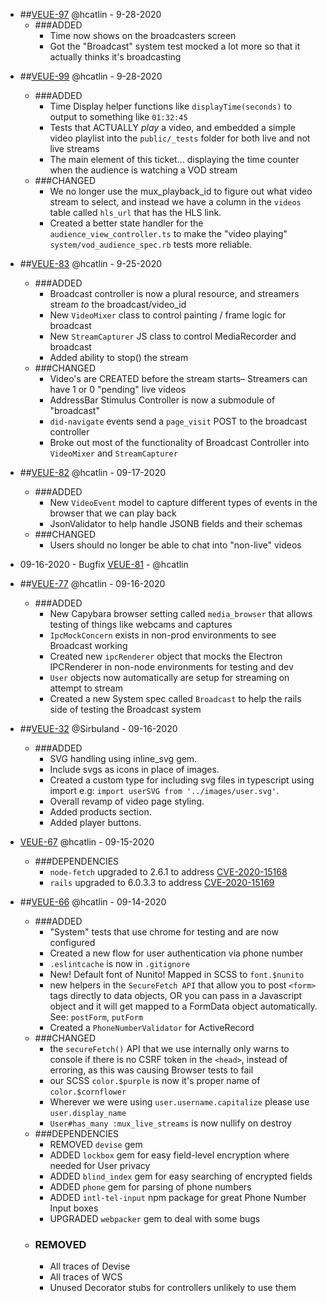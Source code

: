 - ##[VEUE-97](https://app.clickup.com/t/8444384/VEUE-97)
  @hcatlin - 9-28-2020
  - ###ADDED
    - Time now shows on the broadcasters screen
    - Got the "Broadcast" system test mocked a lot more so that it actually thinks it's broadcasting

* ##[VEUE-99](https://app.clickup.com/t/8444384/VEUE-99)
  @hcatlin - 9-28-2020

  - ###ADDED
    - Time Display helper functions like `displayTime(seconds)` to output to something like `01:32:45`
    - Tests that ACTUALLY _play_ a video, and embedded a simple video playlist into the `public/_tests` folder
      for both live and not live streams
    - The main element of this ticket... displaying the time counter when the audience is watching a VOD stream
  - ###CHANGED
    - We no longer use the mux_playback_id to figure out what video stream to select, and instead we have a
      column in the `videos` table called `hls_url` that has the HLS link.
    - Created a better state handler for the `audience_view_controller.ts` to make the "video playing"
      `system/vod_audience_spec.rb` tests more reliable.

* ##[VEUE-83](https://app.clickup.com/t/8444384/VEUE-83)
  @hcatlin - 9-25-2020

  - ###ADDED
    - Broadcast controller is now a plural resource, and streamers stream _to_ the broadcast/video_id
    - New `VideoMixer` class to control painting / frame logic for broadcast
    - New `StreamCapturer` JS class to control MediaRecorder and broadcast
    - Added ability to stop() the stream
  - ###CHANGED
    - Video's are CREATED before the stream starts– Streamers can have 1 or 0 "pending" live videos
    - AddressBar Stimulus Controller is now a submodule of "broadcast"
    - `did-navigate` events send a `page_visit` POST to the broadcast controller
    - Broke out most of the functionality of Broadcast Controller into `VideoMixer` and `StreamCapturer`

* ##[VEUE-82](https://app.clickup.com/t/8444384/VEUE-82)
  @hcatlin - 09-17-2020

  - ###ADDED
    - New `VideoEvent` model to capture different types of events in the browser that we can play back
    - JsonValidator to help handle JSONB fields and their schemas
  - ###CHANGED
    - Users should no longer be able to chat into "non-live" videos

* 09-16-2020 - Bugfix [VEUE-81](https://app.clickup.com/t/8444384/VEUE-81) - @hcatlin

* ##[VEUE-77](https://app.clickup.com/t/8444384/VEUE-77)
  @hcatlin - 09-16-2020

  - ###ADDED
    - New Capybara browser setting called `media_browser` that allows testing of things like webcams and captures
    - `IpcMockConcern` exists in non-prod environments to see Broadcast working
    - Created new `ipcRenderer` object that mocks the Electron IPCRenderer in non-node environments for testing and dev
    - `User` objects now automatically are setup for streaming on attempt to stream
    - Created a new System spec called `Broadcast` to help the rails side of testing the Broadcast system

* ##[VEUE-32](https://app.clickup.com/t/8444384/VEUE-32)
  @Sirbuland - 09-16-2020
  - ###ADDED
    - SVG handling using inline_svg gem.
    - Include svgs as icons in place of images.
    - Created a custom type for including svg files in typescript using import e.g: `import userSVG from '../images/user.svg'`.
    - Overall revamp of video page styling.
    - Added products section.
    - Added player buttons.

- [VEUE-67](https://app.clickup.com/t/8444384/VEUE-67)
  @hcatlin - 09-15-2020

  - ###DEPENDENCIES
    - `node-fetch` upgraded to 2.6.1 to address [CVE-2020-15168](https://github.com/advisories/GHSA-w7rc-rwvf-8q5r)
    - `rails` upgraded to 6.0.3.3 to address [ CVE-2020-15169](https://github.com/advisories/GHSA-cfjv-5498-mph5)

- ##[VEUE-66](https://app.clickup.com/t/8444384/VEUE-66)
  @hcatlin - 09-14-2020
  - ###ADDED
    - "System" tests that use chrome for testing and are now configured
    - Created a new flow for user authentication via phone number
    - `.eslintcache` is now in `.gitignore`
    - New! Default font of Nunito! Mapped in SCSS to `font.$nunito`
    - new helpers in the `SecureFetch API` that allow you to post `<form>` tags directly to data objects, OR you can pass in a Javascript object and it will get mapped to a FormData object automatically. See: `postForm`, `putForm`
    - Created a `PhoneNumberValidator` for ActiveRecord
  - ###CHANGED
    - the `secureFetch()` API that we use internally only warns to console if there is no CSRF token in the `<head>`, instead of erroring, as this was causing Browser tests to fail
    - our SCSS `color.$purple` is now it's proper name of `color.$cornflower`
    - Wherever we were using `user.username.capitalize` please use `user.display_name`
    - `User#has_many :mux_live_streams` is now nullify on destroy
  - ###DEPENDENCIES
    - REMOVED `devise` gem
    - ADDED `lockbox` gem for easy field-level encryption where needed for User privacy
    - ADDED `blind_index` gem for easy searching of encrypted fields
    - ADDED `phone` gem for parsing of phone numbers
    - ADDED `intl-tel-input` npm package for great Phone Number Input boxes
    - UPGRADED `webpacker` gem to deal with some bugs
  - ### REMOVED
    - All traces of Devise
    - All traces of WCS
    - Unused Decorator stubs for controllers unlikely to use them
